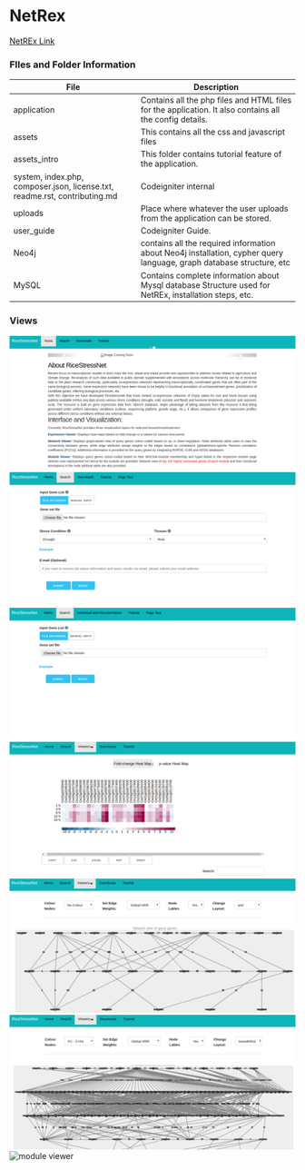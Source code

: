 # NetRex
[NetREx Link](http://bioinf.iiit.ac.in/ricenet/ricenetwork/)
### FIles and Folder Information

| File | Description |
| ------ | ------ |
| application | Contains all the php files and HTML files for the application. It also contains all the config details. |
| assets | This contains all the css and javascript files |
| assets_intro | This folder contains tutorial feature of the application. | 
| system, index.php, composer.json, license.txt, readme.rst, contributing.md | Codeigniter internal |
| uploads | Place where whatever the user uploads from the application can be stored. |
| user_guide | Codeigniter Guide. | 
| Neo4j | contains all the required information about Neo4j installation, cypher query language, graph database structure, etc |
| MySQL | Contains complete information about Mysql database Structure used for NetREx, installation steps, etc. |


### Views

![home page](./index_page.png)
![network search](./network_search.png)
![pathview search](./pathway_search.png)
![Heat Maps](./heat_map.png)
![network viewer](./network_viewer.png)
![network_neighbourhood](./network_neighbourhood.png)
![module viewer](.module_viewer.png/)

